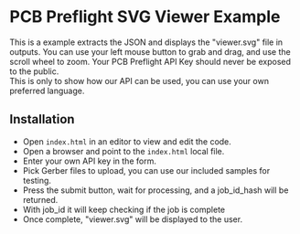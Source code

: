 # PCB Preflight SVG Viewer Example
This is a example extracts the JSON and displays the "viewer.svg" file in outputs.
You can use your left mouse button to grab and drag, and use the scroll wheel to zoom.
Your PCB Preflight API Key should never be exposed to the public.  
This is only to show how our API can be used, you can use your own preferred language.

## Installation
* Open `index.html` in an editor to view and edit the code.
* Open a browser and point to the `index.html` local file.
* Enter your own API key in the form.
* Pick Gerber files to upload, you can use our included samples for testing.
* Press the submit button, wait for processing, and a job_id_hash will be returned.
* With job_id it will keep checking if the job is complete
* Once complete, "viewer.svg" will be displayed to the user.
